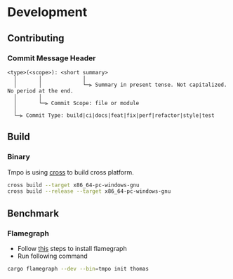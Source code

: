 # Development

## Contributing

### Commit Message Header

``` text
<type>(<scope>): <short summary>
  │       │             │
  │       │             └─⫸ Summary in present tense. Not capitalized. No period at the end.
  │       │
  │       └─⫸ Commit Scope: file or module
  │
  └─⫸ Commit Type: build|ci|docs|feat|fix|perf|refactor|style|test
```

## Build

### Binary

Tmpo is using [cross](https://github.com/rust-embedded/cross) to build cross platform.

``` bash
cross build --target x86_64-pc-windows-gnu
cross build --release --target x86_64-pc-windows-gnu
```

## Benchmark

### Flamegraph

- Follow [this](https://github.com/flamegraph-rs/flamegraph) steps to install flamegraph
- Run following command
``` bash
cargo flamegraph --dev --bin=tmpo init thomas
```
